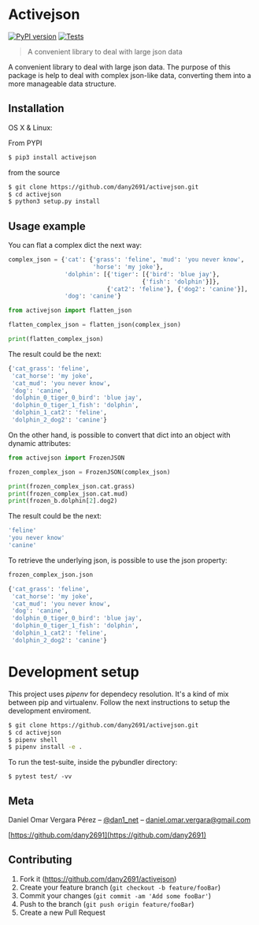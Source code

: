 # Activejson

[![PyPI version](https://badge.fury.io/py/activejson.svg)](https://badge.fury.io/py/activejson)
[![Tests](https://github.com/BentoBox-Project/activejson/workflows/Tests/badge.svg)](https://github.com/BentoBox-Project/activejson/actions?workflow=Tests)



> A convenient library to deal with large json data

A convenient library to deal with large json data. The purpose of this package is help to deal with complex json-like data, converting them into a more manageable data structure.

## Installation

OS X & Linux:

From PYPI

```sh
$ pip3 install activejson
```

from the source

```sh
$ git clone https://github.com/dany2691/activejson.git
$ cd activejson
$ python3 setup.py install
```

## Usage example

You can flat a complex dict the next way:

```python
complex_json = {'cat': {'grass': 'feline', 'mud': 'you never know',
                        'horse': 'my joke'},
                'dolphin': [{'tiger': [{'bird': 'blue jay'},
                                      {'fish': 'dolphin'}]},
                            {'cat2': 'feline'}, {'dog2': 'canine'}],
                'dog': 'canine'}
```

```python
from activejson import flatten_json

flatten_complex_json = flatten_json(complex_json)

print(flatten_complex_json)
```

The result could be the next:

```sh
{'cat_grass': 'feline',
 'cat_horse': 'my joke',
 'cat_mud': 'you never know',
 'dog': 'canine',
 'dolphin_0_tiger_0_bird': 'blue jay',
 'dolphin_0_tiger_1_fish': 'dolphin',
 'dolphin_1_cat2': 'feline',
 'dolphin_2_dog2': 'canine'}
```

On the other hand, is possible to convert that dict into an object with dynamic attributes:

```python
from activejson import FrozenJSON

frozen_complex_json = FrozenJSON(complex_json)

print(frozen_complex_json.cat.grass)
print(frozen_complex_json.cat.mud)
print(frozen_b.dolphin[2].dog2)
```

The result could be the next:

```sh
'feline'
'you never know'
'canine'
```

To retrieve the underlying json, is possible to use the json property:

```python
frozen_complex_json.json
```

```sh
{'cat_grass': 'feline',
 'cat_horse': 'my joke',
 'cat_mud': 'you never know',
 'dog': 'canine',
 'dolphin_0_tiger_0_bird': 'blue jay',
 'dolphin_0_tiger_1_fish': 'dolphin',
 'dolphin_1_cat2': 'feline',
 'dolphin_2_dog2': 'canine'}
```

# Development setup

This project uses _pipenv_ for dependecy resolution. It's a kind of mix between
pip and virtualenv. Follow the next instructions to setup the development enviroment.

```sh
$ git clone https://github.com/dany2691/activejson.git
$ cd activejson
$ pipenv shell
$ pipenv install -e .
```

To run the test-suite, inside the pybundler directory:

```shell
$ pytest test/ -vv
```

## Meta

Daniel Omar Vergara Pérez – [@dan1_net](https://twitter.com/dan1_net) – daniel.omar.vergara@gmail.com

[https://github.com/dany2691](https://github.com/dany2691)

## Contributing

1. Fork it (<https://github.com/dany2691/activejson>)
2. Create your feature branch (`git checkout -b feature/fooBar`)
3. Commit your changes (`git commit -am 'Add some fooBar'`)
4. Push to the branch (`git push origin feature/fooBar`)
5. Create a new Pull Request
